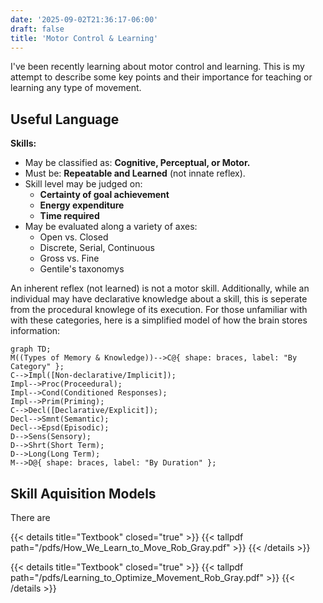 ```yaml
---
date: '2025-09-02T21:36:17-06:00'
draft: false
title: 'Motor Control & Learning'
---
```


I've been recently learning about motor control and learning. This is my attempt to describe some key points and their importance for teaching or learning any type of movement.

## Useful Language

**Skills:**
- May be classified as: **Cognitive, Perceptual, or Motor.**
- Must be: **Repeatable and Learned** (not innate reflex).
- Skill level may be judged on:
    - **Certainty of goal achievement**
    - **Energy expenditure**
    - **Time required**
- May be evaluated along a variety of axes:
    - Open vs. Closed
    - Discrete, Serial, Continuous
    - Gross vs. Fine
    - Gentile's taxonomys

An inherent reflex (not learned) is not a motor skill. Additionally, while an individual may have declarative knowledge about a skill, this is seperate from the procedural knowlege of its execution. For those unfamiliar with with these categories, here is a simplified model of how the brain stores information:
```mermaid
graph TD;
M((Types of Memory & Knowledge))-->C@{ shape: braces, label: "By Category" };
C-->Impl([Non-declarative/Implicit]);
Impl-->Proc(Proceedural);
Impl-->Cond(Conditioned Responses);
Impl-->Prim(Priming);
C-->Decl([Declarative/Explicit]);
Decl-->Smnt(Semantic);
Decl-->Epsd(Episodic);
D-->Sens(Sensory);
D-->Shrt(Short Term);
D-->Long(Long Term);
M-->D@{ shape: braces, label: "By Duration" };
```

## Skill Aquisition Models

There are


{{< details title="Textbook" closed="true" >}}
{{< tallpdf path="/pdfs/How_We_Learn_to_Move_Rob_Gray.pdf" >}}
{{< /details >}}

{{< details title="Textbook" closed="true" >}}
{{< tallpdf path="/pdfs/Learning_to_Optimize_Movement_Rob_Gray.pdf" >}}
{{< /details >}}
